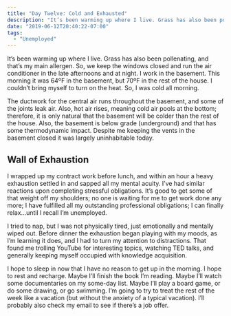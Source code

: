 ```yaml
---
title: "Day Twelve: Cold and Exhausted"
description: "It’s been warming up where I live. Grass has also been pollenating, and that’s my main allergen. So, we keep the windows closed and run the air conditioner in the late afternoons and at night. I work in the basement. This morning it was 64ºF in the basement, but 70ºF in the rest of the house. I couldn’t bring myself to turn on the heat. So, I was cold all morning."
date: "2019-06-12T20:40:22-07:00"
tags:
  - "Unemployed"
---
```


It’s been warming up where I live. Grass has also been pollenating, and that’s my main allergen. So, we keep the windows closed and run the air conditioner in the late afternoons and at night. I work in the basement. This morning it was 64ºF in the basement, but 70ºF in the rest of the house. I couldn’t bring myself to turn on the heat. So, I was cold all morning.

The ductwork for the central air runs throughout the basement, and some of the joints leak air. Also, hot air rises, meaning cold air pools at the bottom; therefore, it is only natural that the basement will be colder than the rest of the house. Also, the basement is below grade (underground) and that has some thermodynamic impact. Despite me keeping the vents in the basement closed it was largely uninhabitable today.

## Wall of Exhaustion
I wrapped up my contract work before lunch, and within an hour a heavy exhaustion settled in and sapped all my mental acuity. I’ve had similar reactions upon completing stressful obligations. It’s good to get some of that weight off my shoulders; no one is waiting for me to get work done any more; I have fulfilled all my outstanding professional obligations; I can finally relax…until I recall I’m unemployed.

I tried to nap, but I was not physically tired, just emotionally and mentally wiped out. Before dinner the exhaustion began playing with my moods, as I’m learning it does, and I had to turn my attention to distractions. That found me trolling YouTube for interesting topics, watching TED talks, and generally keeping myself occupied with knowledge acquisition.

I hope to sleep in now that I have no reason to get up in the morning. I hope to rest and recharge. Maybe I’ll finish the book I’m reading. Maybe I’ll watch some documentaries on my some-day list. Maybe I’ll play a board game, or do some drawing, or go swimming. I’m going to try to treat the rest of the week like a vacation (but without the anxiety of a typical vacation). I’ll probably also check my email to see if there’s a job offer.